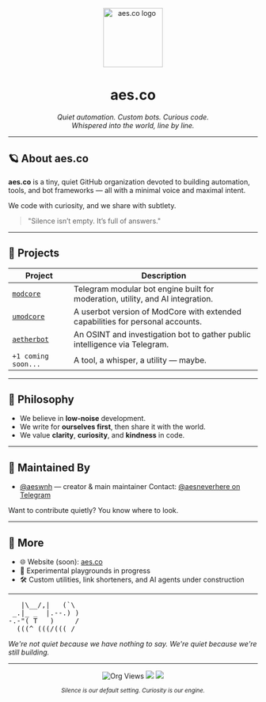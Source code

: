 <p align="center">
  <img src="https://github.com/images/mona-whisper.gif" width="120" alt="aes.co logo"/>
</p>

<h1 align="center">aes.co</h1>

<p align="center">
  <em>Quiet automation. Custom bots. Curious code.<br>
  Whispered into the world, line by line.</em>
</p>

---

## 🪐 About aes.co

**aes.co** is a tiny, quiet GitHub organization devoted to building automation, tools, and bot frameworks — all with a minimal voice and maximal intent.

We code with curiosity, and we share with subtlety.

> "Silence isn’t empty. It’s full of answers."

---

## 🚀 Projects

| Project                                            | Description                                                                    |
| -------------------------------------------------- | ------------------------------------------------------------------------------ |
| [`modcore`](https://github.com/aes-co/modcore)     | Telegram modular bot engine built for moderation, utility, and AI integration. |
| [`umodcore`](https://github.com/aes-co/umodcore)   | A userbot version of ModCore with extended capabilities for personal accounts. |
| [`aetherbot`](https://github.com/aes-co/aetherbot) | An OSINT and investigation bot to gather public intelligence via Telegram.     |
| `+1 coming soon...`                                | A tool, a whisper, a utility — maybe.                                          |

---

## 👾 Philosophy

* We believe in **low-noise** development.
* We write for **ourselves first**, then share it with the world.
* We value **clarity**, **curiosity**, and **kindness** in code.

---

## 🧠 Maintained By

* [@aeswnh](https://github.com/aeswnh) — creator & main maintainer
  Contact: [@aesneverhere on Telegram](https://t.me/aesneverhere)

Want to contribute quietly? You know where to look.

---

## 🌌 More

* 🌐 Website (soon): [aes.co](https://aes.co)
* 🧪 Experimental playgrounds in progress
* 🛠️ Custom utilities, link shorteners, and AI agents under construction

---

<p align="center">
<pre>
   |\__/,|   (`\
 _.|_ _  |.--.) )
-.-"( T   )     /
  (((^_(((/(((_/
</pre>
<i>We're not quiet because we have nothing to say. We're quiet because we're still building.</i>
</p>

---

<p align="center">
  <img src="https://komarev.com/ghpvc/?username=aes-co&style=flat-square&color=blue" alt="Org Views"/>
  <img src="https://img.shields.io/badge/automation-in%20progress-blueviolet?style=flat-square"/>
  <img src="https://img.shields.io/badge/focused%20on-calm%20creations-9cf?style=flat-square"/>
</p>

<p align="center">
  <sub><i>Silence is our default setting. Curiosity is our engine.</i></sub>
</p>
